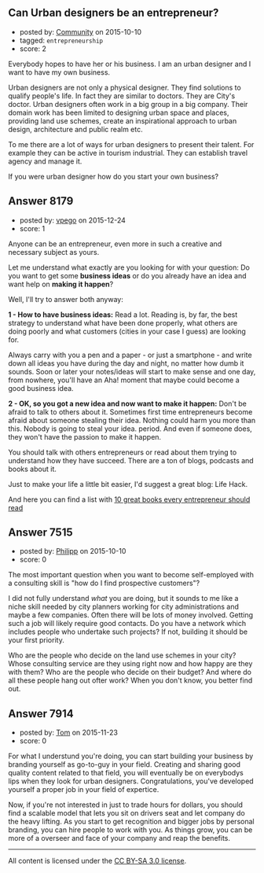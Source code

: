 ## Can Urban designers be an entrepreneur?

- posted by: [Community](https://stackexchange.com/users/-1/community) on 2015-10-10
- tagged: `entrepreneurship`
- score: 2

Everybody hopes to have her or his business. I am an urban designer and I want to have my own business.

Urban designers are not only a physical designer. They find solutions to qualify people's life. In fact they are similar to doctors. They are City's doctor. Urban designers often work in a big group in a big company. Their domain work has been limited to designing urban space and places, providing land use schemes, create an inspirational approach to urban design, architecture and public realm etc.

To me there are a lot of ways for urban designers to present their talent. For example they can be active in tourism industrial. They can establish travel agency and manage it.

If you were urban designer how do you start your own business?


## Answer 8179

- posted by: [vpego](https://stackexchange.com/users/7073322/vpego) on 2015-12-24
- score: 1

<p>Anyone can be an entrepreneur, even more in such a creative and necessary subject as yours.</p>

<p>Let me understand what exactly are you looking for with your question: Do you want to get some <strong>business ideas</strong> or do you already have an idea and want help on <strong>making it happen</strong>?</p>

<p>Well, I'll try to answer both anyway:</p>

<p><strong>1 - How to have business ideas:</strong> Read a lot. Reading is, by far, the best strategy to understand what have been done properly, what others are doing poorly and what customers (cities in your case I guess) are looking for. </p>

<p>Always carry with you a pen and a paper - or just a smartphone - and write down all ideas you have during the day and night, no matter how dumb it sounds. Soon or later your notes/ideas will start to make sense and one day, from nowhere, you'll have an Aha! moment that maybe could become a good business idea.</p>

<p><strong>2 - OK, so you got a new idea and now want to make it happen:</strong> Don't be afraid to talk to others about it. Sometimes first time entrepreneurs become afraid about someone stealing their idea. Nothing could harm you more than this. Nobody is going to steal your idea. period. And even if someone does, they won't have the passion to make it happen. </p>

<p>You should talk with others entrepreneurs or read about them trying to understand how they have succeed. There are a ton of blogs, podcasts and books about it. </p>

<p>Just to make your life a little bit easier, I'd suggest a great blog: Life Hack. </p>

<p>And here you can find a list with <a href="http://www.lifehack.org/articles/work/10-great-books-every-entrepreneur-should-read.html" rel="nofollow">10 great books every entrepreneur should read</a></p>



## Answer 7515

- posted by: [Philipp](https://stackexchange.com/users/1777092/philipp) on 2015-10-10
- score: 0

The most important question when you want to become self-employed with a consulting skill is "how do I find prospective customers"? 

I did not fully understand *what* you are doing, but it sounds to me like a niche skill needed by city planners working for city administrations and maybe a few companies. Often there will be lots of money involved. Getting such a job will likely require good contacts. Do you have a network which includes people who undertake such projects? If not, building it should be your first priority.

Who are the people who decide on the land use schemes in your city? Whose consulting service are they using right now and how happy are they with them? Who are the people who decide on their budget? And where do all these people hang out ofter work? When you don't know, you better find out.


## Answer 7914

- posted by: [Tom](https://stackexchange.com/users/1841165/tom) on 2015-11-23
- score: 0

For what I understund you're doing, you can start building your business by branding yourself as go-to-guy in your field. Creating and sharing good quality content related to that field, you will eventually be on everybodys lips when they look for urban designers. Congratulations, you've developed yourself a proper job in your field of expertice.

Now, if you're not interested in just to trade hours for dollars, you should find a scalable model that lets you sit on drivers seat and let company do the heavy lifting. As you start to get recognition and bigger jobs by personal branding, you can hire people to work with you. As things grow, you can be more of a overseer and face of your company and reap the benefits.



---

All content is licensed under the [CC BY-SA 3.0 license](https://creativecommons.org/licenses/by-sa/3.0/).
